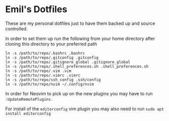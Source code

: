 # Emil's Dotfiles
These are my personal dotfiles just to have them backed up and source controlled.

In order to set them up run the following from your home directory after cloning this directory to your preferred path

```
ln -s /path/to/repo/.bashrc .bashrc
ln -s /path/to/repo/.gitconfig .gitconfig
ln -s /path/to/repo/.gitignore_global .gitignore_global
ln -s /path/to/repo/.shell_preferences.sh .shell_preferences.sh
ln -s /path/to/repo/.vim .vim
ln -s /path/to/repo/.vimrc .vimrc
ln -s /path/to/repo/ssh_config .ssh/config
ln -s /path/to/repo/nvim ~/.config/nvim
```

In order for Neovim to pick up on the new plugins you may have to run `:UpdateRemotePlugins`.

For install of the `editorconfig` vim plugin you may also need to run `sudo apt install editorconfig`
